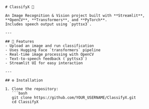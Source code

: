 ``````

# ClassifyX 🎯

An Image Recognition & Vision project built with **Streamlit**, **OpenCV**, **Transformers**, and **PyTorch**.  
Includes speech output using `pyttsx3`.

---

## 🚀 Features
- Upload an image and run classification
- Uses Hugging Face `transformers` pipeline
- Real-time image processing with OpenCV
- Text-to-speech feedback (`pyttsx3`)
- Streamlit UI for easy interaction

---

## ⚙️ Installation

1. Clone the repository:
   ```bash
   git clone https://github.com/YOUR_USERNAME/ClassifyX.git
   cd ClassifyX

